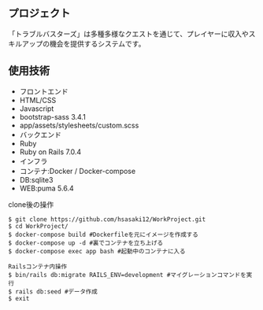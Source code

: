 ## プロジェクト
「トラブルバスターズ」は多種多様なクエストを通じて、プレイヤーに収入やスキルアップの機会を提供するシステムです。

## 使用技術
- フロントエンド
 - HTML/CSS
 - Javascript
 - bootstrap-sass 3.4.1
  - app/assets/stylesheets/custom.scss
- バックエンド
 - Ruby
 - Ruby on Rails 7.0.4
- インフラ
 - コンテナ:Docker / Docker-compose
 - DB:sqlite3 
 - WEB:puma 5.6.4

clone後の操作
```
$ git clone https://github.com/hsasaki12/WorkProject.git
$ cd WorkProject/
$ docker-compose build #Dockerfileを元にイメージを作成する
$ docker-compose up -d #裏でコンテナを立ち上げる
$ docker-compose exec app bash #起動中のコンテナに入る

Railsコンテナ内操作
$ bin/rails db:migrate RAILS_ENV=development #マイグレーションコマンドを実行
$ rails db:seed #データ作成
$ exit
```